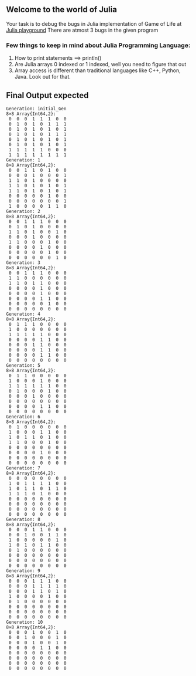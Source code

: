 ## Welcome to the world of Julia

Your task is to debug the bugs in Julia implementation of Game of Life at [Julia playground](http://tpcg.io/ogpvl7Jo)
There are atmost 3 bugs in the given program

### Few things to keep in mind about Julia Programming Language:
1. How to print statements ==> println()
2. Are Julia arrays 0 indexed or 1 indexed, well you need to figure that out
3. Array access is different than traditional languages like C++, Python, Java. Look out for that.

## Final Output expected
```
Generation: initial_Gen
8×8 Array{Int64,2}:
 0  0  0  1  1  1  0  0
 0  1  0  1  0  1  1  1
 0  1  0  1  0  1  0  1
 0  1  0  1  0  1  1  1
 0  1  0  1  0  1  0  1
 0  1  0  1  0  1  0  1
 1  1  1  1  1  0  0  0
 1  1  1  1  1  1  1  1
Generation: 1
8×8 Array{Int64,2}:
 0  0  1  1  0  1  0  0
 0  0  0  1  0  0  0  1
 1  1  0  1  0  0  0  0
 1  1  0  1  0  1  0  1
 1  1  0  1  0  1  0  1
 0  0  0  0  0  1  0  0
 0  0  0  0  0  0  0  1
 1  0  0  0  0  1  1  0
Generation: 2
8×8 Array{Int64,2}:
 0  0  1  1  1  0  0  0
 0  1  0  1  0  0  0  0
 1  1  0  1  0  0  1  0
 0  0  0  1  0  0  0  0
 1  1  0  0  0  1  0  0
 0  0  0  0  1  0  0  0
 0  0  0  0  0  1  0  0
 0  0  0  0  0  0  1  0
Generation: 3
8×8 Array{Int64,2}:
 0  0  1  1  1  0  0  0
 1  1  0  0  0  0  0  0
 1  1  0  1  1  0  0  0
 0  0  0  0  1  0  0  0
 0  0  0  0  1  0  0  0
 0  0  0  0  1  1  0  0
 0  0  0  0  0  1  0  0
 0  0  0  0  0  0  0  0
Generation: 4
8×8 Array{Int64,2}:
 0  1  1  1  0  0  0  0
 1  0  0  0  0  0  0  0
 1  1  1  1  1  0  0  0
 0  0  0  0  1  1  0  0
 0  0  0  1  1  0  0  0
 0  0  0  0  1  1  0  0
 0  0  0  0  1  1  0  0
 0  0  0  0  0  0  0  0
Generation: 5
8×8 Array{Int64,2}:
 0  1  1  0  0  0  0  0
 1  0  0  0  1  0  0  0
 1  1  1  1  1  1  0  0
 0  1  0  0  0  1  0  0
 0  0  0  1  0  0  0  0
 0  0  0  0  0  0  0  0
 0  0  0  0  1  1  0  0
 0  0  0  0  0  0  0  0
Generation: 6
8×8 Array{Int64,2}:
 0  1  0  0  0  0  0  0
 1  0  0  0  1  1  0  0
 1  0  1  1  0  1  0  0
 1  1  0  0  0  1  0  0
 0  0  0  0  0  0  0  0
 0  0  0  0  1  0  0  0
 0  0  0  0  0  0  0  0
 0  0  0  0  0  0  0  0
Generation: 7
8×8 Array{Int64,2}:
 0  0  0  0  0  0  0  0
 1  0  1  1  1  1  0  0
 1  0  1  1  0  1  1  0
 1  1  1  0  1  0  0  0
 0  0  0  0  0  0  0  0
 0  0  0  0  0  0  0  0
 0  0  0  0  0  0  0  0
 0  0  0  0  0  0  0  0
Generation: 8
8×8 Array{Int64,2}:
 0  0  0  1  1  0  0  0
 0  0  1  0  0  1  1  0
 1  0  0  0  0  0  1  0
 1  0  1  0  1  1  0  0
 0  1  0  0  0  0  0  0
 0  0  0  0  0  0  0  0
 0  0  0  0  0  0  0  0
 0  0  0  0  0  0  0  0
Generation: 9
8×8 Array{Int64,2}:
 0  0  0  1  1  1  0  0
 0  0  0  1  1  1  1  0
 0  0  0  1  1  0  1  0
 1  0  0  0  0  1  0  0
 0  1  0  0  0  0  0  0
 0  0  0  0  0  0  0  0
 0  0  0  0  0  0  0  0
 0  0  0  0  0  0  0  0
Generation: 10
8×8 Array{Int64,2}:
 0  0  0  1  0  0  1  0
 0  0  1  0  0  0  1  0
 0  0  0  1  0  0  1  0
 0  0  0  0  1  1  0  0
 0  0  0  0  0  0  0  0
 0  0  0  0  0  0  0  0
 0  0  0  0  0  0  0  0
 0  0  0  0  0  0  0  0

```

